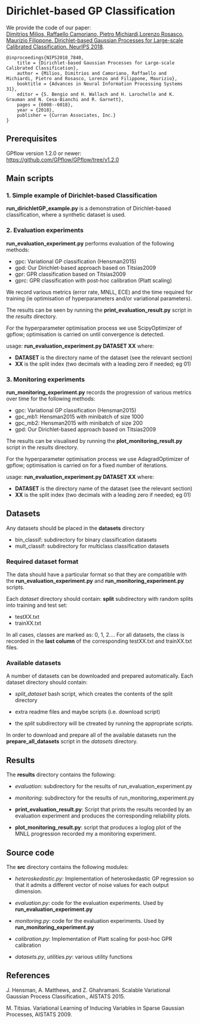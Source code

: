 # Dirichlet-based GP Classification

We provide the code of our paper: \
[Dimitrios Milios, Raffaello Camoriano, Pietro Michiardi,Lorenzo Rosasco, Maurizio Filippone. Dirichlet-based Gaussian Processes for Large-scale Calibrated Classification. NeurIPS 2018](http://www.jmlr.org/papers/volume18/16-537/16-537.pdf).


```
@inproceedings{NIPS2018_7840,
	title = {Dirichlet-based Gaussian Processes for Large-scale Calibrated Classification},
	author = {Milios, Dimitrios and Camoriano, Raffaello and Michiardi, Pietro and Rosasco, Lorenzo and Filippone, Maurizio},
	booktitle = {Advances in Neural Information Processing Systems 31},
	editor = {S. Bengio and H. Wallach and H. Larochelle and K. Grauman and N. Cesa-Bianchi and R. Garnett},
	pages = {6008--6018},
	year = {2018},
	publisher = {Curran Associates, Inc.}
}
```



## Prerequisites

GPflow version 1.2.0 or newer:\
https://github.com/GPflow/GPflow/tree/v1.2.0




## Main scripts



### 1. Simple example of Dirichlet-based Classification
**run_dirichletGP_example.py**
is a demonstration of Dirichlet-based classification, where a synthetic dataset is used.



### 2. Evaluation experiments
**run_evaluation_experiment.py** 
performs evaluation of the following methods:
 - gpc: Variational GP classification (Hensman2015)
 - gpd: Our Dirichlet-based approach based on Titsias2009
 - gpr: GPR classification based on Titsias2009
 - gprc: GPR classification with post-hoc calibration (Platt scaling)

We record various metrics (error rate, MNLL, ECE) and the time required for training 
(ie optimisation of hyperparameters and/or variational parameters).

The results can be seen by running the **print_evaluation_result.py** 
script in the _results_ directory.

For the hyperparameter optimisation process we use ScipyOptimizer of gpflow;
optimisation is carried on until convergence is detected.

usage: **run_evaluation_experiment.py DATASET XX**
where:
 - **DATASET** is the directory name of the dataset (see the relevant section)
 - **XX** is the split index (two decimals with a leading zero if needed; eg 01)




### 3. Monitoring experiments
**run_monitoring_experiment.py**
records the progression of various metrics over time for the following methods:
 - gpc: Variational GP classification (Hensman2015)
 - gpc_mb1: Hensman2015 with minibatch of size 1000
 - gpc_mb2: Hensman2015 with minibatch of size 200
 - gpd: Our Dirichlet-based approach based on Titsias2009

The results can be visualised by running the **plot_monitoring_result.py** 
script in the _results_ directory.

For the hyperparameter optimisation process we use AdagradOptimizer of gpflow;
optimisation is carried on for a fixed number of iterations.

usage: **run_evaluation_experiment.py DATASET XX**
where:
 - **DATASET** is the directory name of the dataset (see the relevant section)
 - **XX** is the split index (two decimals with a leading zero if needed; eg 01)






## Datasets

Any datasets should be placed in the **datasets** directory
- bin_classif: subdirectory for binary classification datasets
- mult_classif: subdirectory for multiclass classification datasets


### Required dataset format
The data should have a particular format so that they are compatible with the
**run_evaluation_experiment.py** and **run_monitoring_experiment.py** scripts.

Each _dataset_ directory should contain:
**split** subdirectory with random splits into training and test set:
  - testXX.txt
  - trainXX.txt

In all cases, classes are marked as: 0, 1, 2....
For all datasets, the class is recorded in the **last column** of the corresponding 
testXX.txt and trainXX.txt files.



### Available datasets
A number of datasets can be downloaded and prepared automatically.
Each dataset directory should contain:

  - _split_dataset_ bash script, which creates the contents of the split directory

  - extra readme files and maybe scripts (i.e. download script)

  - the _split_ subdirectory will be ctreated by running the appropriate scripts.

In order to download and prepare all of the available datasets 
run the  **prepare_all_datasets** script in the _datasets_ directory.







## Results

The **results** directory contains the following:

  - _evaluation_: subdirectory for the results of run_evaluation_experiment.py

  - _monitoring_: subdirectory for the results of run_monitoring_experiment.py

  - **print_evaluation_result.py**: 
  Script that prints the results recorded by an evaluation experiment and 
  produces the corresponding reliability plots.

  - **plot_monitoring_result.py**: 
  script that produces a loglog plot of the MNLL progression recorded my a 
  monitoring experiment.




## Source code

The **src** directory contains the following modules:

  - _heteroskedastic.py_:
  Implementation of heteroskedastic GP regression so that it admits 
  a different vector of noise values for each output dimension.

  - _evaluation.py_: code for the evaluation experiments.
  Used by **run_evaluation_experiment.py**

  - _monitoring.py_: code for the evaluation experiments.
  Used by **run_monitoring_experiment.py**

  - _calibration.py_: Implementation of Platt scaling for post-hoc GPR calibration

  - _datasets.py_, _utilities.py_: various utility functions





## References

J. Hensman, A. Matthews, and Z. Ghahramani. 
Scalable Variational Gaussian Process Classification., AISTATS 2015.

M. Titsias. 
Variational Learning of Inducing Variables in Sparse Gaussian Processes, 
AISTATS 2009.

